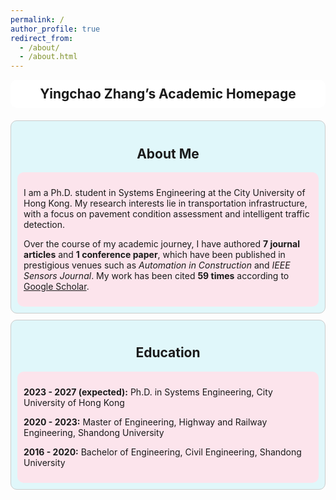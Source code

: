 ```yaml
---
permalink: /
author_profile: true
redirect_from: 
  - /about/
  - /about.html
---
```


<style>
    .header {
        background-color: white;
        padding: 10px;
        border-radius: 10px;
        margin-bottom: 20px;
        text-align: center;
        font-size: 1.5em;
        font-weight: bold;
    }
    .section {
        padding: 10px;
        border-radius: 10px;
        margin-bottom: 10px;
        margin-left: 5px;
        margin-right: 5px;
    }
    .highlighted-section {
        border: 1px solid #ccc;
        padding: 10px;
        border-radius: 10px;
        margin-bottom: 10px;
        text-align: center; /* 内容居中 */
    }
    .about-me {
        background-color: #e0f7fa; /* 设置背景为#e0f7fa */
    }
    .about-me-content {
        background-color: #fce4ec; /* 设置内容背景为#fce4ec */
        border-radius: 10px;
        padding: 10px;
        text-align: left; /* 内容左对齐 */
        margin-top: 10px; /* 增加内外边距 */
    }
    .education {
        background-color: #e0f7fa; /* 设置背景为#e0f7fa */
    }
    .education-content {
        background-color: #fce4ec; /* 设置内容背景为#fce4ec */
        border-radius: 10px;
        padding: 10px;
        text-align: left; /* 内容左对齐 */
        margin-top: 10px; /* 增加内外边距 */
    }
    .section h2 {
        text-align: center;
        position: relative;
        padding-bottom: 5px;
        margin-bottom: 5px;
    }
    .section h2::after {
        content: "";
        display: block;
        width: 50%;
        height: 2px;
        background-color: black;
        margin: 0 auto;
        margin-top: 5px;
    }
</style>

<div class="header">
    Yingchao Zhang’s Academic Homepage
</div>

<div class="highlighted-section about-me">
    <h2>About Me</h2>
    <div class="about-me-content">
        <p>I am a Ph.D. student in Systems Engineering at the City University of Hong Kong. My research interests lie in transportation infrastructure, with a focus on pavement condition assessment and intelligent traffic detection.</p>
        <p>Over the course of my academic journey, I have authored <strong>7 journal articles</strong> and <strong>1 conference paper</strong>, which have been published in prestigious venues such as <em>Automation in Construction</em> and <em>IEEE Sensors Journal</em>. My work has been cited <strong>59 times</strong> according to <a href="https://scholar.google.com">Google Scholar</a>.</p>
    </div>
</div>

<div class="highlighted-section education">
    <h2>Education</h2>
    <div class="education-content">
        <p><strong>2023 - 2027 (expected):</strong> Ph.D. in Systems Engineering, City University of Hong Kong</p>
        <p><strong>2020 - 2023:</strong> Master of Engineering, Highway and Railway Engineering, Shandong University</p>
        <p><strong>2016 - 2020:</strong> Bachelor of Engineering, Civil Engineering, Shandong University</p>
    </div>
</div>


